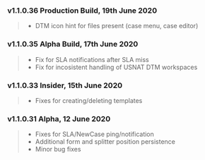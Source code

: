 ### v1.1.0.36 Production Build, 19th June 2020
> - DTM icon hint for files present (case menu, case editor)

### v1.1.0.35 Alpha Build, 17th June 2020
> - Fix for SLA notifications after SLA miss
> - Fix for incosistent handling of USNAT DTM workspaces

### v1.1.0.33 Insider, 15th June 2020
> - Fixes for creating/deleting templates

### v1.1.0.31 Alpha, 12 June 2020
> - Fixes for SLA/NewCase ping/notification
> - Additional form and splitter position persistence
> - Minor bug fixes
